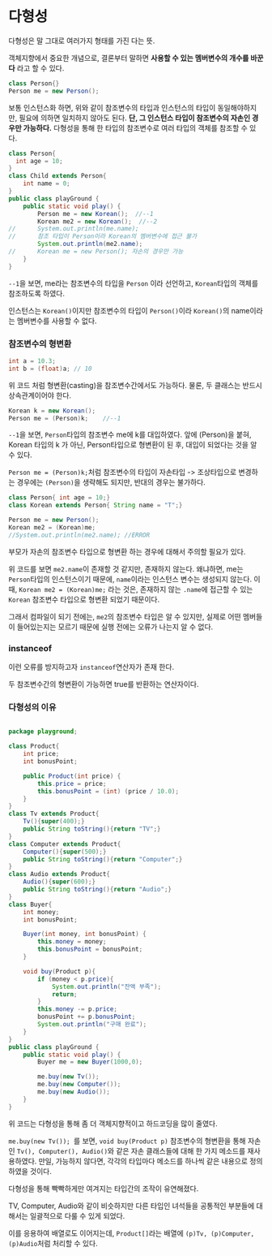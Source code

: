 # 다형성

다형성은 말 그대로 여러가지 형태를 가진 다는 뜻.

객체지향에서 중요한 개념으로, 결론부터 말하면 **사용할 수 있는 멤버변수의 개수를 바꾼다** 라고 할 수 있다.

```java
class Person{}
Person me = new Person();
```

보통 인스턴스화 하면, 위와 같이 참조변수의 타입과 인스턴스의 타입이 동일해야하지만, 필요에 의하면 일치하지 않아도 된다. **단, 그 인스턴스 타입이 참조변수의 자손인 경우만 가능하다.** 다형성을 통해 한 타입의 참조변수로 여러 타입의 객체를 참조할 수 있다.

```java
class Person{
  int age = 10;
}
class Child extends Person{
    int name = 0;
}
public class playGround {
    public static void play() {
        Person me = new Korean();  //--1
        Korean me2 = new Korean();  //--2
//      System.out.println(me.name);
//      참조 타입이 Person이라 Korean의 멤버변수에 접근 불가
        System.out.println(me2.name);
//      Korean me = new Person(); 자손의 경우만 가능
    }
}

```

`--1`을 보면, me라는 참조변수의 타입을 `Person` 이라 선언하고, `Korean`타입의 객체를 참조하도록 하였다.

인스턴스는 `Korean()`이지만 참조변수의 타입이 `Person()`이라 `Korean()`의 name이라는 멤버변수를 사용할 수 없다.



### 참조변수의 형변환

```java
int a = 10.3;
int b = (float)a; // 10
```

위 코드 처럼 형변환(casting)을 참조변수간에서도 가능하다. 물론, 두 클래스는 반드시 상속관계이어야 한다.

```java
Korean k = new Korean();
Person me = (Person)k;    //--1
```

`--1`을 보면, `Person`타입의 참조변수 me에 k를 대입하였다. 앞에 (Person)을 붙혀, Korean 타입의 k 가 아닌, Person타입으로 형변환이 된 후, 대입이 되었다는 것을 알 수 있다.

`Person me = (Person)k;`처럼 참조변수의 타입이 자손타입 -> 조상타입으로 변경하는 경우에는 `(Person)`을 생략해도 되지만, 반대의 경우는 불가하다.

```java
class Person{ int age = 10;}
class Korean extends Person{ String name = "T";}

Person me = new Person();
Korean me2 = (Korean)me;
//System.out.println(me2.name); //ERROR
```

부모가 자손의 참조변수 타입으로 형변환 하는 경우에 대해서 주의할 필요가 있다.

위 코드를 보면 `me2.name`이 존재할 것 같지만, 존재하지 않는다. 왜냐하면, me는 `Person`타입의 인스턴스이기 때문에, `name`이라는 인스턴스 변수는 생성되지 않는다. 이때, `Korean me2 = (Korean)me;` 라는 것은, 존재하지 않는 `.name`에 접근할 수 있는 `Korean` 참조변수 타입으로 형변환 되었기 때문이다.

그래서 컴파일이 되기 전에는, `me2`의 참조변수 타입은 알 수 있지만, 실제로 어떤 멤버들이 들어있는지는 모르기 때문에 실행 전에는 오류가 나는지 알 수 없다.

### instanceof

이런 오류를 방지하고자 `instanceof`연산자가 존재 한다.

두 참조변수간의 형변환이 가능하면 true를 반환하는 연산자이다.



### 다형성의 이유

```java

package playground;

class Product{
    int price;
    int bonusPoint;

    public Product(int price) {
        this.price = price;
        this.bonusPoint = (int) (price / 10.0);
    }
}
class Tv extends Product{
    Tv(){super(400);}
    public String toString(){return "TV";}
}
class Computer extends Product{
    Computer(){super(500);}
    public String toString(){return "Computer";}
}
class Audio extends Product{
    Audio(){super(600);}
    public String toString(){return "Audio";}
}
class Buyer{
    int money;
    int bonusPoint;

    Buyer(int money, int bonusPoint) {
        this.money = money;
        this.bonusPoint = bonusPoint;
    }

    void buy(Product p){
        if (money < p.price){
            System.out.println("잔액 부족");
            return;
        }
        this.money -= p.price;
        bonusPoint += p.bonusPoint;
        System.out.println("구매 완료");
    }
}
public class playGround {
    public static void play() {
        Buyer me = new Buyer(1000,0);

        me.buy(new Tv());                  
        me.buy(new Computer());
        me.buy(new Audio());
    }
}

```

위 코드는 다형성을 통해 좀 더 객체지향적이고 하드코딩을 많이 줄였다.

`me.buy(new Tv()); `를 보면, `void buy(Product p)` 참조변수의 형변환을 통해 자손인 `Tv(), Computer(), Audio()`와 같은 자손 클래스들에 대해 한 가지 메소드를 재사용하였다. 만일, 가능하지 않다면, 각각의 타입마다 메소드를 하나씩 같은 내용으로 정의하였을 것이다.

다형성을 통해 빡빡하게만 여겨지는 타입간의 조작이 유연해졌다.

TV, Computer, Audio와 같이 비슷하지만 다른 타입인 녀석들을 공통적인 부분들에 대해서는 일괄적으로 다룰 수 있게 되었다.

이를 응용하여 배열로도 이어지는데, `Product[]`라는 배열에 `(p)Tv, (p)Computer, (p)Audio`처럼 처리할 수 있다.



